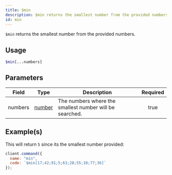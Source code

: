```yaml
---
title: $min
description: $min returns the smallest number from the provided numbers.
id: min
---
```


`$min` returns the smallest number from the provided numbers.

## Usage

```php
$min[...numbers]
```

## Parameters

| Field   | Type                                                                                               | Description                                             | Required |
| ------- | -------------------------------------------------------------------------------------------------- | ------------------------------------------------------- | :------: |
| numbers | [number](https://developer.mozilla.org/en-US/docs/Web/JavaScript/Reference/Global_Objects/Number)  | The numbers where the smallest number will be searched. |   true   |

## Example(s)

This will return `5` since its the smallest number provided:

```js
client.command({
  name: "min",
  code: `$min[17;42;91;5;63;28;55;10;77;36]`
});
```
